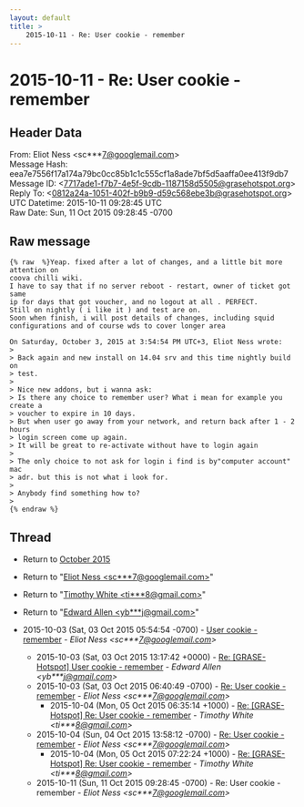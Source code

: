 ```yaml
---
layout: default
title: >
    2015-10-11 - Re: User cookie - remember
---
```


# 2015-10-11 - Re: User cookie - remember

## Header Data

From: Eliot Ness \<sc***7@googlemail.com\><br>
Message Hash: eea7e7556f17a174a79bc0cc85b1c1c555cf1a8ade7bf5d5aaffa0ee413f9db7<br>
Message ID: \<7717ade1-f7b7-4e5f-9cdb-1187158d5505@grasehotspot.org\><br>
Reply To: \<0812a24a-1051-402f-b9b9-d59c568ebe3b@grasehotspot.org\><br>
UTC Datetime: 2015-10-11 09:28:45 UTC<br>
Raw Date: Sun, 11 Oct 2015 09:28:45 -0700<br>

## Raw message

```
{% raw  %}Yeap. fixed after a lot of changes, and a little bit more attention on 
coova chilli wiki.
I have to say that if no server reboot - restart, owner of ticket got same 
ip for days that got voucher, and no logout at all . PERFECT.
Still on nightly ( i like it ) and test are on.
Soon when finish, i will post details of changes, including squid 
configurations and of course wds to cover longer area

On Saturday, October 3, 2015 at 3:54:54 PM UTC+3, Eliot Ness wrote:
>
> Back again and new install on 14.04 srv and this time nightly build on 
> test.
>
> Nice new addons, but i wanna ask:
> Is there any choice to remember user? What i mean for example you create a 
> voucher to expire in 10 days.
> But when user go away from your network, and return back after 1 - 2 hours 
> login screen come up again.
> It will be great to re-activate without have to login again
>
> The only choice to not ask for login i find is by"computer account" mac 
> adr. but this is not what i look for.
>
> Anybody find something how to?
>
{% endraw %}
```

## Thread

+ Return to [October 2015](/archive/2015/10)

+ Return to "[Eliot Ness <sc***7<span>@</span>googlemail.com>](/authors/sc___7_at_googlemail_com)"
+ Return to "[Timothy White <ti***8<span>@</span>gmail.com>](/authors/ti___8_at_gmail_com)"
+ Return to "[Edward Allen <yb***j<span>@</span>gmail.com>](/authors/yb___j_at_gmail_com)"

+ 2015-10-03 (Sat, 03 Oct 2015 05:54:54 -0700) - [User cookie - remember](/archive/2015/10/66923db3fe53ff92d6d01ddd6edbb43df42b7b638e0f3125480c55f1b0c2dd58) - _Eliot Ness \<sc***7@googlemail.com\>_
  + 2015-10-03 (Sat, 03 Oct 2015 13:17:42 +0000) - [Re: [GRASE-Hotspot] User cookie - remember](/archive/2015/10/825a971b25fb3285a339de8db5813ce764893ee752d0fcef219f9616eb7b5674) - _Edward Allen \<yb***j@gmail.com\>_
  + 2015-10-03 (Sat, 03 Oct 2015 06:40:49 -0700) - [Re: User cookie - remember](/archive/2015/10/835b25c8d5337e1136226decbad0d7fad4fded44aed7772ba89d2ccc4ee97de8) - _Eliot Ness \<sc***7@googlemail.com\>_
    + 2015-10-04 (Mon, 05 Oct 2015 06:35:14 +1000) - [Re: [GRASE-Hotspot] Re: User cookie - remember](/archive/2015/10/3395fa12f2ff20a94925e0da0623ec9d3a9a297ce4f9a866a0550c50a9388d8f) - _Timothy White \<ti***8@gmail.com\>_
  + 2015-10-04 (Sun, 04 Oct 2015 13:58:12 -0700) - [Re: User cookie - remember](/archive/2015/10/46b0f270b1c972e33e225371e7c8d2b8cac879bcb1d54d8de18d2ebcf12f22f9) - _Eliot Ness \<sc***7@googlemail.com\>_
    + 2015-10-04 (Mon, 05 Oct 2015 07:22:24 +1000) - [Re: [GRASE-Hotspot] Re: User cookie - remember](/archive/2015/10/5a19b5e64d912ff52d3d0173501c87ee1e1893619b622f70e5b23cb0ff64a4da) - _Timothy White \<ti***8@gmail.com\>_
  + 2015-10-11 (Sun, 11 Oct 2015 09:28:45 -0700) - Re: User cookie - remember - _Eliot Ness \<sc***7@googlemail.com\>_

